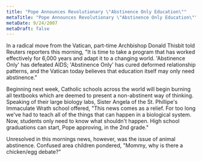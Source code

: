 ```yaml
---
title: "Pope Announces Revolutionary \"Abstinence Only Education\""
metaTitle: "Pope Announces Revolutionary \"Abstinence Only Education\""
metaDate: 9/24/2007
metaDraft: false
---
```


In a radical move from the Vatican, part-time Archbishop Donald Thisbit told Reuters reporters this morning, "It is time to take a program that has worked effectively for 6,000 years and adapt it to a changing world. 'Abstinence Only' has defeated AIDS; 'Abstinence Only' has cured deformed relationship patterns, and the Vatican today believes that education itself may only need abstinence."  
  
Beginning next week, Catholic schools across the world will begin burning all textbooks which are deemed to present a non-abstinent way of thinking. Speaking of their large biology labs, Sister Angela of the St. Phillipe's Immaculate Wrath school offered, "This news comes as a relief. For too long we've had to teach all of the things that can happen in a biological system. Now, students only need to know what shouldn't happen. High school graduations can start, Pope approving, in the 2nd grade."  
  
Unresolved in this mornings news, however, was the issue of animal abstinence. Confused area children pondered, "Mommy, why is there a chicken/egg debate?"